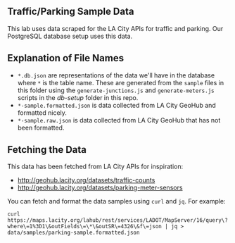 ## Traffic/Parking Sample Data

This lab uses data scraped for the LA City APIs for traffic and parking.
Our PostgreSQL database setup uses this data.

## Explanation of File Names

* `*.db.json` are representations of the data we'll have in the database where
`*` is the table name. These are generated from the `sample` files in this
folder using the `generate-junctions.js` and `generate-meters.js` scripts in
the *db-setup* folder in this repo.
* `*-sample.formatted.json` is data collected from LA City GeoHub and formatted nicely.
* `*-sample.raw.json` is data collected from LA City GeoHub that has not been formatted.

## Fetching the Data

This data has been fetched from LA City APIs for inspiration:

* http://geohub.lacity.org/datasets/traffic-counts
* http://geohub.lacity.org/datasets/parking-meter-sensors

You can fetch and format the data samples using `curl` and `jq`. For example:

```
curl https://maps.lacity.org/lahub/rest/services/LADOT/MapServer/16/query\?where\=1%3D1\&outFields\=\*\&outSR\=4326\&f\=json | jq > data/samples/parking-sample.formatted.json  
```

